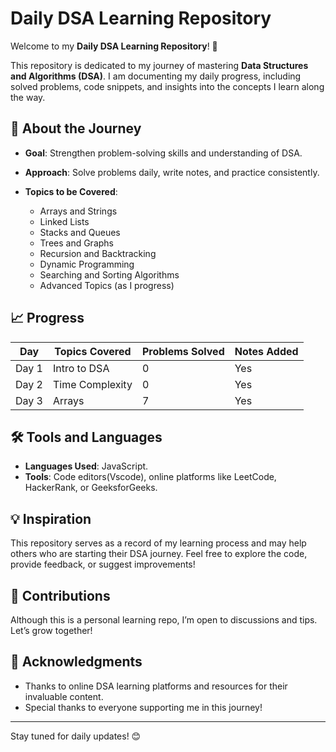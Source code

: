 # Daily DSA Learning Repository

Welcome to my **Daily DSA Learning Repository**! 🎯

This repository is dedicated to my journey of mastering **Data Structures and Algorithms (DSA)**. I am documenting my daily progress, including solved problems, code snippets, and insights into the concepts I learn along the way.

## 🚀 About the Journey

- **Goal**: Strengthen problem-solving skills and understanding of DSA.
- **Approach**: Solve problems daily, write notes, and practice consistently.

- **Topics to be Covered**:
  - Arrays and Strings
  - Linked Lists
  - Stacks and Queues
  - Trees and Graphs
  - Recursion and Backtracking
  - Dynamic Programming
  - Searching and Sorting Algorithms
  - Advanced Topics (as I progress)

## 📈 Progress

| Day   | Topics Covered  | Problems Solved | Notes Added |
| ----- | --------------- | --------------- | ----------- |
| Day 1 | Intro to DSA    | 0               | Yes         |
| Day 2 | Time Complexity | 0               | Yes         |
| Day 3 | Arrays          | 7               | Yes         |

## 🛠️ Tools and Languages

- **Languages Used**: JavaScript.
- **Tools**: Code editors(Vscode), online platforms like LeetCode, HackerRank, or GeeksforGeeks.

## 💡 Inspiration

This repository serves as a record of my learning process and may help others who are starting their DSA journey. Feel free to explore the code, provide feedback, or suggest improvements!

## 🤝 Contributions

Although this is a personal learning repo, I’m open to discussions and tips. Let’s grow together!

## 🌟 Acknowledgments

- Thanks to online DSA learning platforms and resources for their invaluable content.
- Special thanks to everyone supporting me in this journey!

---

Stay tuned for daily updates! 😊
